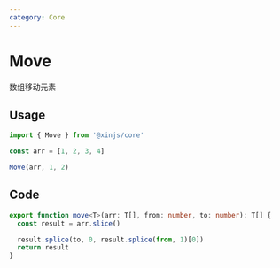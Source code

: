 ```yaml
---
category: Core
---
```


# Move

数组移动元素

## Usage

```ts
import { Move } from '@xinjs/core'

const arr = [1, 2, 3, 4]

Move(arr, 1, 2)
```

## Code

```ts
export function move<T>(arr: T[], from: number, to: number): T[] {
  const result = arr.slice()

  result.splice(to, 0, result.splice(from, 1)[0])
  return result
}
```
